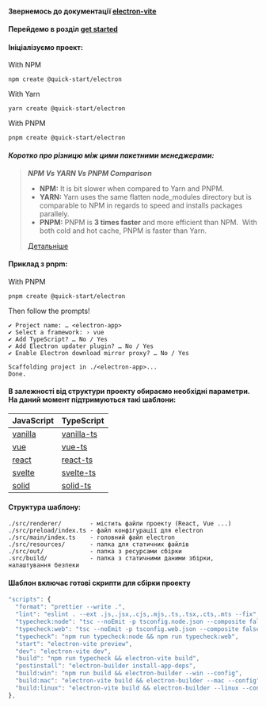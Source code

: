 #### Звернемось до документації [electron-vite](https://evite.netlify.app/)

#### Перейдемо в розділ [get started](https://vitejs.dev/guide/)

#### Ініціалізуємо проект:

With NPM

```
npm create @quick-start/electron
```

With Yarn

```
yarn create @quick-start/electron
```

With PNPM

```
pnpm create @quick-start/electron
```

#### *Коротко про різницю між цими пакетними менеджерами:*

> ***NPM Vs YARN Vs PNPM Comparison***
> - **NPM:** It is bit slower when compared to Yarn and PNPM.
> - **YARN:** Yarn uses the same flatten node_modules directory but is comparable to NPM in regards to speed and installs packages parallely.
> - **PNPM:** PNPM is **3 times faster** and more efficient than NPM.  With both cold and hot cache, PNPM is faster than Yarn.
>
> [Детальніше](https://www.atatus.com/blog/npm-vs-yarn-vs-pnpm/)

#### Приклад з pnpm:

With PNPM

```
pnpm create @quick-start/electron
```

Then follow the prompts!

```
✔ Project name: … <electron-app>
✔ Select a framework: › vue
✔ Add TypeScript? … No / Yes
✔ Add Electron updater plugin? … No / Yes
✔ Enable Electron download mirror proxy? … No / Yes

Scaffolding project in ./<electron-app>...
Done.
```

#### В залежності від структури проекту обираємо необхідні параметри. На даний момент підтримуються такі шаблони:
| JavaScript                                                                                                 | TypeScript                                                                                                       |
| ---------------------------------------------------------------------------------------------------------- | ---------------------------------------------------------------------------------------------------------------- |
| [vanilla](https://github.com/alex8088/quick-start/tree/master/packages/create-electron/playground/vanilla) | [vanilla-ts](https://github.com/alex8088/quick-start/tree/master/packages/create-electron/playground/vanilla-ts) |
| [vue](https://github.com/alex8088/quick-start/tree/master/packages/create-electron/playground/vue)         | [vue-ts](https://github.com/alex8088/quick-start/tree/master/packages/create-electron/playground/vue-ts)         |
| [react](https://github.com/alex8088/quick-start/tree/master/packages/create-electron/playground/react)     | [react-ts](https://github.com/alex8088/quick-start/tree/master/packages/create-electron/playground/react-ts)     |
| [svelte](https://github.com/alex8088/quick-start/tree/master/packages/create-electron/playground/svelte)   | [svelte-ts](https://github.com/alex8088/quick-start/tree/master/packages/create-electron/playground/svelte-ts)   |
| [solid](https://github.com/alex8088/quick-start/tree/master/packages/create-electron/playground/solid)     | [solid-ts](https://github.com/alex8088/quick-start/tree/master/packages/create-electron/playground/solid-ts)     | 

#### Структура шаблону:

```
./src/renderer/        - містить файли проекту (React, Vue ...)
./src/preload/index.ts - файл конфігурації для electron
./src/main/index.ts    - головний файл electron
./src/resources/       - папка для статичних файлів
./src/out/             - папка з ресурсами сбірки
.src/build/            - папка з статичними даними збірки, налаштування безпеки
```

#### Шаблон включає готові скрипти для сбірки проекту

```js
"scripts": {  
  "format": "prettier --write .",  
  "lint": "eslint . --ext .js,.jsx,.cjs,.mjs,.ts,.tsx,.cts,.mts --fix",  
  "typecheck:node": "tsc --noEmit -p tsconfig.node.json --composite false",  
  "typecheck:web": "tsc --noEmit -p tsconfig.web.json --composite false",  
  "typecheck": "npm run typecheck:node && npm run typecheck:web",  
  "start": "electron-vite preview",  
  "dev": "electron-vite dev",  
  "build": "npm run typecheck && electron-vite build",  
  "postinstall": "electron-builder install-app-deps",  
  "build:win": "npm run build && electron-builder --win --config",  
  "build:mac": "electron-vite build && electron-builder --mac --config",  
  "build:linux": "electron-vite build && electron-builder --linux --config"  
},
```
